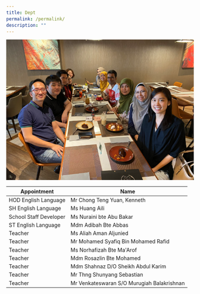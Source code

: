 ```yaml
---
title: Dept
permalink: /permalink/
description: ""
---
```

<center><img alt="centered image" src="/images/EL%20Dept_e.png"></center>



| Appointment | Name | 
| -------- | -------- | 
| HOD English Language    | Mr  Chong Teng Yuan, Kenneth   | 
| SH English Language     | Ms Huang Aili    | 
| School Staff Developer     | Ms Nuraini bte Abu Bakar    | 
| ST  English Language    | Mdm  Adibah Bte Abbas    | 
| Teacher     | Ms Aliah Aman Aljunied     | 
| Teacher     | Mr Mohamed Syafiq Bin Mohamed Rafid     | 
| Teacher     | Ms Norhafizah Bte Ma'Arof    | 
| Teacher     | Mdm Rosazlin  Bte Mohamed     | 
| Teacher     | Mdm Shahnaz D/O Sheikh Abdul Karim    | 
| Teacher     | Mr Thng Shunyang Sebastian    | 
| Teacher     | Mr Venkateswaran S/O Murugiah Balakrishnan    |